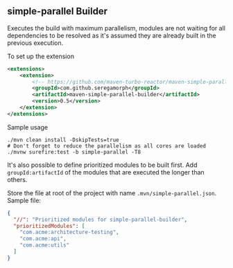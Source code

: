 ## simple-parallel Builder

Executes the build with maximum parallelism, modules are not waiting for all dependencies to be resolved as it's
assumed they are already built in the previous execution.

To set up the extension
```xml
<extensions>
    <extension>
        <!-- https://github.com/maven-turbo-reactor/maven-simple-parallel-builder -->
        <groupId>com.github.seregamorph</groupId>
        <artifactId>maven-simple-parallel-builder</artifactId>
        <version>0.5</version>
    </extension>
</extensions>
```

Sample usage
```
./mvn clean install -DskipTests=true
# Don't forget to reduce the parallelism as all cores are loaded
./mvnw surefire:test -b simple-parallel -T8
```

It's also possible to define prioritized modules to be built first. Add `groupId:artifactId` of the modules
that are executed the longer than others.

Store the file at root of the project with name `.mvn/simple-parallel.json`. Sample file:
```json
{
  "//": "Prioritized modules for simple-parallel-builder",
  "prioritizedModules": [
    "com.acme:architecture-testing",
    "com.acme:api",
    "com.acme:utils"
  ]
}
```
